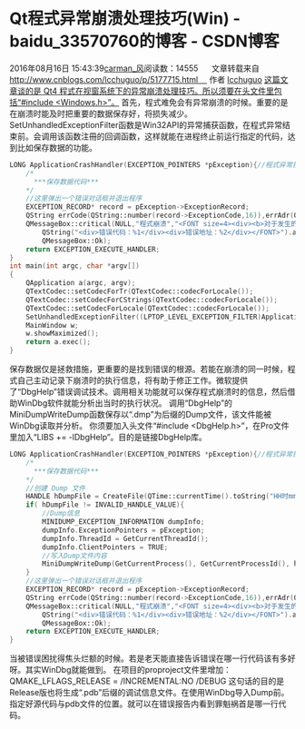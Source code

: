 # Qt程式异常崩溃处理技巧(Win) - baidu_33570760的博客 - CSDN博客
2016年08月16日 15:43:39[carman_风](https://me.csdn.net/baidu_33570760)阅读数：14555
     文章转载来自     http://www.cnblogs.com/lcchuguo/p/5177715.html     作者 [lcchuguo](http://www.cnblogs.com/lcchuguo/)
[](http://www.cnblogs.com/lcchuguo/)
[这篇文章谈的是 Qt4 程式在视窗系统下的异常崩溃处理技巧。所以须要在头文件里包括“#include <Windows.h>”。](http://www.cnblogs.com/lcchuguo/)
首先，程式难免会有异常崩溃的时候。重要的是在崩溃时能及时把重要的数据保存好，将损失减少。
SetUnhandledExceptionFilter函数是Win32API的异常捕获函数，在程式异常结束前。会调用该函数注冊的回调函数，这样就能在进程终止前运行指定的代码，达到比如保存数据的功能。
```cpp
LONG ApplicationCrashHandler(EXCEPTION_POINTERS *pException){//程式异常捕获
    /*
      ***保存数据代码***
    */
    //这里弹出一个错误对话框并退出程序
    EXCEPTION_RECORD* record = pException->ExceptionRecord;
    QString errCode(QString::number(record->ExceptionCode,16)),errAdr(QString::number((uint)record->ExceptionAddress,16)),errMod;
    QMessageBox::critical(NULL,"程式崩溃","<FONT size=4><div><b>对于发生的错误，表示诚挚的歉意</b><br/></div>"+
        QString("<div>错误代码：%1</div><div>错误地址：%2</div></FONT>").arg(errCode).arg(errAdr),
        QMessageBox::Ok);
    return EXCEPTION_EXECUTE_HANDLER;
}
int main(int argc, char *argv[])
{
    QApplication a(argc, argv);
    QTextCodec::setCodecForTr(QTextCodec::codecForLocale());
    QTextCodec::setCodecForCStrings(QTextCodec::codecForLocale());
    QTextCodec::setCodecForLocale(QTextCodec::codecForLocale());
    SetUnhandledExceptionFilter((LPTOP_LEVEL_EXCEPTION_FILTER)ApplicationCrashHandler);//注冊异常捕获函数
    MainWindow w;
    w.showMaximized();
    return a.exec();
}
```
保存数据仅是拯救措施，更重要的是找到错误的根源。若能在崩溃的同一时候，程式自己主动记录下崩溃时的执行信息，将有助于修正工作。微软提供了“DbgHelp”错误调试技术。调用相关功能就可以保存程式崩溃时的信息，然后借助WinDbg软件就能分析出当时的执行状况。
调用“DbgHelp”的MiniDumpWriteDump函数保存以“.dmp”为后缀的Dump文件，该文件能被WinDbg读取并分析。
你须要加入头文件“#include <DbgHelp.h>”，在Pro文件里加入“LIBS += -lDbgHelp”。目的是链接DbgHelp库。
```cpp
LONG ApplicationCrashHandler(EXCEPTION_POINTERS *pException){//程式异常捕获
    /*
      ***保存数据代码***
    */
    //创建 Dump 文件
    HANDLE hDumpFile = CreateFile(QTime::currentTime().toString("HH时mm分ss秒zzz.dmp").utf16(), GENERIC_WRITE, 0, NULL, CREATE_ALWAYS, FILE_ATTRIBUTE_NORMAL, NULL);
    if( hDumpFile != INVALID_HANDLE_VALUE){
        //Dump信息
        MINIDUMP_EXCEPTION_INFORMATION dumpInfo;
        dumpInfo.ExceptionPointers = pException;
        dumpInfo.ThreadId = GetCurrentThreadId();
        dumpInfo.ClientPointers = TRUE;
        //写入Dump文件内容
        MiniDumpWriteDump(GetCurrentProcess(), GetCurrentProcessId(), hDumpFile, MiniDumpNormal, &dumpInfo, NULL, NULL);
    }
    //这里弹出一个错误对话框并退出程序
    EXCEPTION_RECORD* record = pException->ExceptionRecord;
    QString errCode(QString::number(record->ExceptionCode,16)),errAdr(QString::number((uint)record->ExceptionAddress,16)),errMod;
    QMessageBox::critical(NULL,"程式崩溃","<FONT size=4><div><b>对于发生的错误，表示诚挚的歉意</b><br/></div>"+
        QString("<div>错误代码：%1</div><div>错误地址：%2</div></FONT>").arg(errCode).arg(errAdr),
        QMessageBox::Ok);
    return EXCEPTION_EXECUTE_HANDLER;
}
```
当被错误困扰得焦头烂额的时候。若是老天能直接告诉错误在哪一行代码该有多好呀。其实WinDbg就能做到。
在项目的proproject文件里增加：QMAKE_LFLAGS_RELEASE = /INCREMENTAL:NO /DEBUG
这句话的目的是Release版也将生成“.pdb”后缀的调试信息文件。在使用WinDbg导入Dump前。指定好源代码与pdb文件的位置。就可以在错误报告内看到罪魁祸首是哪一行代码。
